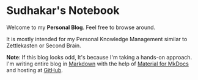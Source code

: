 # **Sudhakar's Notebook**

Welcome to my **Personal Blog**. Feel free to browse around.

It is mostly intended for my Personal Knowledge Management similar to Zettlekasten or Second Brain.

**Note**:
If this blog looks odd, It's because I'm taking a hands-on approach. I'm writing entire blog in [Markdown](https://en.wikipedia.org/wiki/Markdown) with the help of [Material for MkDocs](https://squidfunk.github.io/mkdocs-material/) and hosting at [GitHub](https://github.com/sudhakarkarunaiprakasam/sudhakarkarunaiprakasam.github.io).
